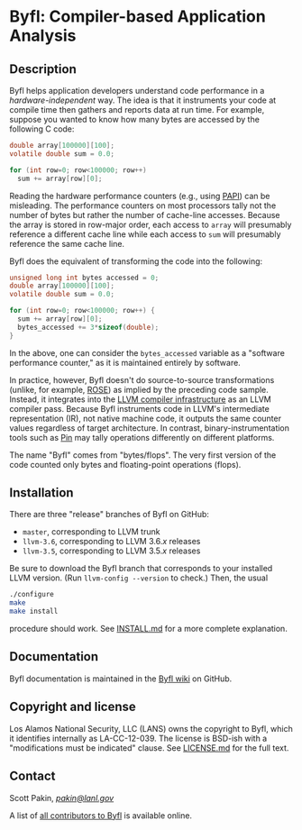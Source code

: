 Byfl: Compiler-based Application Analysis
=========================================

Description
-----------

Byfl helps application developers understand code performance in a _hardware-independent_ way.  The idea is that it instruments your code at compile time then gathers and reports data at run time.  For example, suppose you wanted to know how many bytes are accessed by the following C code:
```C
double array[100000][100];
volatile double sum = 0.0;

for (int row=0; row<100000; row++)
  sum += array[row][0];
```

Reading the hardware performance counters (e.g., using [PAPI](http://icl.cs.utk.edu/papi/)) can be misleading.  The performance counters on most processors tally not the number of bytes but rather the number of cache-line accesses.  Because the array is stored in row-major order, each access to `array` will presumably reference a different cache line while each access to `sum` will presumably reference the same cache line.

Byfl does the equivalent of transforming the code into the following:
```C
unsigned long int bytes accessed = 0;
double array[100000][100];
volatile double sum = 0.0;

for (int row=0; row<100000; row++) {
  sum += array[row][0];
  bytes_accessed += 3*sizeof(double);
}
```

In the above, one can consider the `bytes_accessed` variable as a "software performance counter," as it is maintained entirely by software.

In practice, however, Byfl doesn't do source-to-source transformations (unlike, for example, [ROSE](http://www.rosecompiler.org/)) as implied by the preceding code sample.  Instead, it integrates into the [LLVM compiler infrastructure](http://www.llvm.org/) as an LLVM compiler pass.  Because Byfl instruments code in LLVM's intermediate representation (IR), not native machine code, it outputs the same counter values regardless of target architecture.  In contrast, binary-instrumentation tools such as [Pin](https://software.intel.com/en-us/articles/pin-a-dynamic-binary-instrumentation-tool) may tally operations differently on different platforms.

The name "Byfl" comes from "bytes/flops".  The very first version of the code counted only bytes and floating-point operations (flops).

Installation
------------

There are three "release" branches of Byfl on GitHub:

  * `master`, corresponding to LLVM trunk
  * `llvm-3.6`, corresponding to LLVM 3.6._x_ releases
  * `llvm-3.5`, corresponding to LLVM 3.5._x_ releases

Be sure to download the Byfl branch that corresponds to your installed LLVM version.  (Run `llvm-config --version` to check.)  Then, the usual
```bash
./configure
make
make install
```
procedure should work.  See [INSTALL.md](https://github.com/losalamos/Byfl/blob/master/INSTALL.md) for a more complete explanation.

Documentation
-------------

Byfl documentation is maintained in the [Byfl wiki](https://github.com/losalamos/Byfl/wiki) on GitHub.

Copyright and license
---------------------

Los Alamos National Security, LLC (LANS) owns the copyright to Byfl, which it identifies internally as LA-CC-12-039.  The license is BSD-ish with a "modifications must be indicated" clause.  See [LICENSE.md](https://github.com/losalamos/Byfl/blob/master/LICENSE.md) for the full text.

Contact
-------

Scott Pakin, [_pakin@lanl.gov_](mailto:pakin@lanl.gov)

A list of [all contributors to Byfl](https://github.com/losalamos/Byfl/wiki/contributors) is available online.
